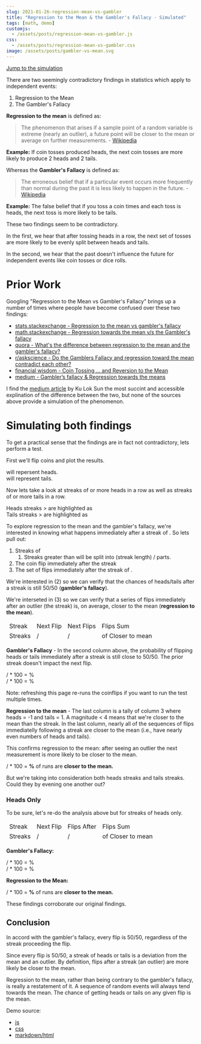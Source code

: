```yaml
---
slug: 2021-01-26-regression-mean-vs-gambler
title: "Regression to the Mean & the Gambler's Fallacy - Simulated"
tags: [math, demo]
customjs:
  - /assets/posts/regression-mean-vs-gambler.js
css:
  - /assets/posts/regression-mean-vs-gambler.css
image: /assets/posts/gambler-vs-mean.svg
---
```


[Jump to the simulation](#simulating-both-findings)

There are two seemingly contradictory findings in statistics which apply to independent events:

1. Regression to the Mean
2. The Gambler's Fallacy

**Regression to the mean** is defined as:<!--truncate-->

> The phenomenon that arises if a sample point of a random variable is extreme (nearly an outlier), a future point will be closer to the mean or average on further measurements. - [Wikipedia](https://en.wikipedia.org/wiki/Regression_toward_the_mean#:~:text=In%20statistics%2C%20regression%20toward%20the,or%20average%20on%20further%20measurements.)

**Example:** If <i data-bind="run_length"></i> coin tosses produced <i data-bind="run_length"></i> heads, the next <i data-bind="run_length"></i> coin tosses are more likely to produce 2 heads and 2 tails.

Whereas the **Gambler's Fallacy** is defined as:

> The erroneous belief that if a particular event occurs more frequently than normal during the past it is less likely to happen in the future. - [Wikipedia](https://en.wikipedia.org/wiki/Gambler%27s_fallacy)

**Example:** The false belief that if you toss a coin <i data-bind="run_length"></i> times and each toss is heads, the next toss is more likely to be tails.

These two findings seem to be contradictory.

In the first, we hear that after tossing <i data-bind="run_length"></i> heads in a row, the next set of tosses are more likely to be evenly split between heads and tails.

In the second, we hear that the past doesn't influence the future for independent events like coin tosses or dice rolls.

# Prior Work

Googling "Regression to the Mean vs Gambler's Fallacy" brings up a number of times where people have become confused over these two findings:

* [stats.stackexchange - Regression to the mean vs gambler's fallacy](https://stats.stackexchange.com/questions/204397/regression-to-the-mean-vs-gamblers-fallacy)
* [math.stackexchange - Regression towards the mean v/s the Gambler's fallacy](https://math.stackexchange.com/questions/433492/regression-towards-the-mean-v-s-the-gamblers-fallacy)
* [quora - What's the difference between regression to the mean and the gambler's fallacy?](https://www.quora.com/Whats-the-difference-between-regression-to-the-mean-and-the-gamblers-fallacy)
* [r/askscience - Do the Gamblers Fallacy and regression toward the mean contradict each other?](https://www.reddit.com/r/askscience/comments/340ulx/do_the_gamblers_fallacy_and_regression_toward_the/)
* [financial wisdom - Coin Tossing ... and Reversion to the Mean](https://www.financialwisdomforum.org/gummy-stuff/coin-tossing.htm)
* [medium - Gambler’s fallacy & Regression towards the means](https://medium.com/@sundaykuloksun/gamblers-fallacy-regression-towards-the-means-ae538ace8318)

I find the [medium article]([medium](https://medium.com/@sundaykuloksun/gamblers-fallacy-regression-towards-the-means-ae538ace8318)) by Ku Lok Sun the most succint and accessible explination of the difference between the two, but none of the sources above provide a simulation of the phenomenon.

# Simulating both findings

To get a practical sense that the findings are in fact not contradictory, lets perform a test.

First we'll flip <i data-bind="num_coins"></i> coins and plot the results.

<span class="coin side-H"></span> will repersent heads.<br/>
<span class="coin side-T"></span> will represent tails.

<div class="coin-chart" data-bind="coin_chart"></div>

Now lets take a look at streaks of <i data-bind="run_length"></i> or more heads in a row as well as streaks of <i data-bind="run_length"></i> or more tails in a row.

Heads streaks ><i data-bind="run_length"></i> are highlighted as <span class="coin side-H run"></span><br/>Tails streaks ><i data-bind="run_length"></i> are highlighted as <span class="coin side-T run"></span>

<div class="coin-chart" data-bind="run_chart"></div>

To explore regression to the mean and the gambler's fallacy, we're interested in knowing what happens immediately after a streak of <i data-bind="run_length"></i>. So lets pull out:

1. Streaks of <i data-bind="run_length"></i>
   1. Streaks greater than <i data-bind="run_length"></i> will be split into (streak length) / <i data-bind="run_length"></i> parts.
2. The coin flip immediately after the streak
3. The set of <i data-bind="run_length"></i> flips immediately after the streak of <i data-bind="run_length"></i>.

We're interested in (2) so we can verify that the chances of heads/tails after a streak is still 50/50 (**gambler's fallacy**).

We're interseted in (3) so we can verify that a series of flips immediately after an outlier (the streak) is, on average, closer to the mean (**regression to the mean**).

<table class="run-list">
  <thead>
    <tr>
      <td>Streak</td>
      <td>Next Flip</td>
      <td>Next <i data-bind="run_length"></i> Flips</td>
      <td><i data-bind="run_length"></i> Flips Sum</td>
    </tr>
  </thead>
  <tbody data-bind="run_list">
  </tbody>
  <tfoot>
    <tr>
      <td><i data-bind="num_runs"></i> Streaks</td>
      <td>
        <i data-bind="after_run_heads"></i> <span class="coin side-H"></span> /
        <i data-bind="after_run_tails"></i> <span class="coin side-T"></span>
      </td>
      <td>
        <i data-bind="seq_after_run_heads"></i> <span class="coin side-H"></span> /
        <i data-bind="seq_after_run_tails"></i> <span class="coin side-T"></span>
      </td>
      <td>
        <i data-bind="num_seq_closer_to_mean"></i> of <i data-bind="num_runs"></i> Closer to mean
      </td>
    </tr>
  </tfoot>
</table>

**Gambler's Fallacy** - In the second column above, the probability of flipping heads or tails immediately after a streak is still close to 50/50. The prior streak doesn't impact the next flip.

<i data-bind="after_run_heads"></i> / <i data-bind="num_runs"></i> * 100 =
<i data-bind="after_run_heads_pct"></i>% <span class="coin side-H"></span>
<br/>
<i data-bind="after_run_tails"></i> / <i data-bind="num_runs"></i> * 100 =
<i data-bind="after_run_tails_pct"></i>% <span class="coin side-T"></span>


Note: refreshing this page re-runs the coinflips if you want to run the test multiple times.

**Regression to the mean** - The last column is a tally of column 3 where heads = -1 and tails = 1. A magnitude < 4 means that we're closer to the mean than the streak. In the last column, nearly all of the sequences of flips immediatelly following a streak are closer to the mean (i.e., have nearly even numbers of heads and tails).

This confirms regression to the mean: after seeing an outlier the next measurement is more likely to be closer to the mean.

<i data-bind="num_seq_closer_to_mean"></i> / <i data-bind="num_runs"></i> * 100 =
**<i data-bind="num_seq_closer_to_mean_pct"></i>%** of runs are **closer to the mean.**

But we're taking into consideration both heads streaks and tails streaks. Could they by evening one another out?

### Heads Only

To be sure, let's re-do the analysis above but for streaks of heads only.

<table class="run-list">
  <thead>
    <tr>
      <td>Streak</td>
      <td>Next Flip</td>
      <td><i data-bind="run_length"></i> Flips After</td>
      <td><i data-bind="run_length"></i> Flips Sum</td>
    </tr>
  </thead>
  <tbody data-bind="heads_run_list">
  </tbody>
  <tfoot>
    <tr>
      <td><i data-bind="heads_num_runs"></i> Streaks</td>
      <td>
        <i data-bind="heads_after_run_heads"></i> <span class="coin side-H"></span> /
        <i data-bind="heads_after_run_tails"></i> <span class="coin side-T"></span>
      </td>
      <td>
        <i data-bind="heads_seq_after_run_heads"></i> <span class="coin side-H"></span> /
        <i data-bind="heads_seq_after_run_tails"></i> <span class="coin side-T"></span>
      </td>
      <td>
        <i data-bind="heads_num_seq_closer_to_mean"></i> of <i data-bind="heads_num_runs"></i> Closer to mean
      </td>
    </tr>
  </tfoot>
</table>

**Gambler's Fallacy:**

<i data-bind="heads_after_run_heads"></i> / <i data-bind="heads_num_runs"></i> * 100 =
<i data-bind="heads_after_run_heads_pct"></i>% <span class="coin side-H"></span>
<br/>
<i data-bind="heads_after_run_tails"></i> / <i data-bind="heads_num_runs"></i> * 100 =
<i data-bind="heads_after_run_tails_pct"></i>% <span class="coin side-T"></span>

**Regression to the Mean:**

<i data-bind="heads_num_seq_closer_to_mean"></i> / <i data-bind="heads_num_runs"></i> * 100 =
**<i data-bind="heads_num_seq_closer_to_mean_pct"></i>%** of runs are **closer to the mean.**

These findings corroborate our original findings.

## Conclusion

In accord with the gambler's fallacy, every flip is 50/50, regardless of the streak proceeding the flip.

Since every flip is 50/50, a streak of heads or tails is a deviation from the mean and an outlier. By definition, flips after a streak (an outlier) are more likely be closer to the mean.

Regression to the mean, rather than being contrary to the gambler's fallacy, is really a restatement of it. A sequence of random events will always tend towards the mean. The chance of getting heads or tails on any given flip is the mean.

Demo source:
* [js](https://github.com/tantaman/tantaman.github.io/blob/master/assets/posts/regression-mean-vs-gambler.js)
* [css](https://github.com/tantaman/tantaman.github.io/blob/master/assets/posts/regression-mean-vs-gambler.css)
* [markdown/html](https://github.com/tantaman/tantaman.github.io/blob/master/_posts/2021-01-26-regression-mean-vs-gambler.markdown)
